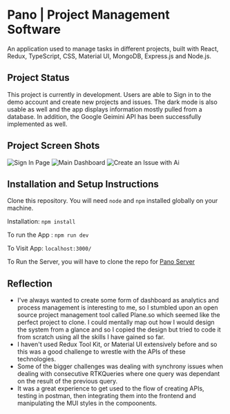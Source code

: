 # Pano | Project Management Software
An application used to manage tasks in different projects, built with React, Redux, TypeScript, CSS, Material UI, MongoDB, Express.js and Node.js.

## Project Status
This project is currently in development. Users are able to Sign in to the demo account and create new projects and issues. The dark mode is also usable as well and the app displays information mostly pulled from a database. In addition, the Google Geimini API has been successfully implemented as well.

## Project Screen Shots
![Sign In Page](https://i.ibb.co/cbxvB9x/dashboard.png) 
![Main Dashboard](https://i.ibb.co/j870f5t/signin.png) 
![Create an Issue with Ai](https://i.ibb.co/CmhqRzP/ai.png) 

## Installation and Setup Instructions
Clone this repository. You will need `node` and `npm` installed globally on your machine.  

Installation:
`npm install`  

To run the App :
`npm run dev`  

To Visit App:
`localhost:3000/`  

To Run the Server, you will have to clone the repo for [Pano Server](https://github.com/daveanthonyc/Pano-Server) 

## Reflection
- I've always wanted to create some form of dashboard as analytics and process management is interesting to me, so I stumbled upon an open source project management tool called Plane.so which seemed like the perfect project to clone. I could mentally map out how I would design the system from a glance and so I copied the design but tried to code it from scratch using all the skills I have gained so far.
- I haven't used Redux Tool Kit, or Material UI extensively before and so this was a good challenge to wrestle with the APIs of these technologies.
- Some of the bigger challenges was dealing with synchrony issues when dealing with consecutive RTKQueries where one query was dependant on the result of the previous query.
- It was a great experience to get used to the flow of creating APIs, testing in postman, then integrating them into the frontend and manipulating the MUI styles in the compoonents.
